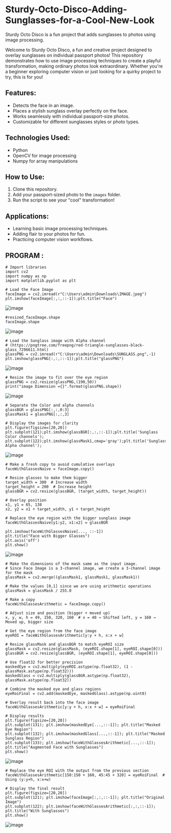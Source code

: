 # Sturdy-Octo-Disco-Adding-Sunglasses-for-a-Cool-New-Look

Sturdy Octo Disco is a fun project that adds sunglasses to photos using image processing.

Welcome to Sturdy Octo Disco, a fun and creative project designed to overlay sunglasses on individual passport photos! This repository demonstrates how to use image processing techniques to create a playful transformation, making ordinary photos look extraordinary. Whether you're a beginner exploring computer vision or just looking for a quirky project to try, this is for you!

## Features:
- Detects the face in an image.
- Places a stylish sunglass overlay perfectly on the face.
- Works seamlessly with individual passport-size photos.
- Customizable for different sunglasses styles or photo types.

## Technologies Used:
- Python
- OpenCV for image processing
- Numpy for array manipulations

## How to Use:
1. Clone this repository.
2. Add your passport-sized photo to the `images` folder.
3. Run the script to see your "cool" transformation!

## Applications:
- Learning basic image processing techniques.
- Adding flair to your photos for fun.
- Practicing computer vision workflows.

## PROGRAM :


```
# Import libraries
import cv2
import numpy as np
import matplotlib.pyplot as plt
```
```
# Load the Face Image
faceImage = cv2.imread(r"C:\Users\admin\Downloads\IMAGE.jpeg")
plt.imshow(faceImage[:,:,::-1]);plt.title("Face")
```
![image](https://github.com/user-attachments/assets/ef96eeaf-a8b9-4f89-91d4-d9ef0110ec8d)


```
#resized_faceImage.shape
faceImage.shape
```
![image](https://github.com/user-attachments/assets/2292981e-109d-4aa2-82c7-f41adde44ee9)


```
# Load the Sunglass image with Alpha channel
# (https://pngtree.com/freepng/red-triangle-sunglasses-black-glass_7296611.html)
glassPNG = cv2.imread(r"C:\Users\admin\Downloads\SUNGLASS.png",-1)
plt.imshow(glassPNG[:,:,::-1]);plt.title("glassPNG")
```
![image](https://github.com/user-attachments/assets/ef5d3640-8aed-44b0-b942-d85fb49df53f)

```
# Resize the image to fit over the eye region
glassPNG = cv2.resize(glassPNG,(190,50))
print("image Dimension ={}".format(glassPNG.shape))
```
![image](https://github.com/user-attachments/assets/ae775e9f-c693-44b7-9b43-0c702b612170)


```
# Separate the Color and alpha channels
glassBGR = glassPNG[:,:,0:3]
glassMask1 = glassPNG[:,:,3]
```

```
# Display the images for clarity
plt.figure(figsize=[20,20])
plt.subplot(121);plt.imshow(glassBGR[:,:,::-1]);plt.title('Sunglass Color channels');
plt.subplot(122);plt.imshow(glassMask1,cmap='gray');plt.title('Sunglass Alpha channel');
```
![image](https://github.com/user-attachments/assets/4005e0f8-37c6-4571-a165-a22526b4a309)


```
# Make a fresh copy to avoid cumulative overlays
faceWithGlassesNaive = faceImage.copy()

# Resize glasses to make them bigger
target_width = 300  # Increase width
target_height = 200  # Increase height
glassBGR = cv2.resize(glassBGR, (target_width, target_height))

# Overlay position
x1, y1 = 65, 138
x2, y2 = x1 + target_width, y1 + target_height

# Replace the eye region with the bigger sunglass image
faceWithGlassesNaive[y1:y2, x1:x2] = glassBGR

plt.imshow(faceWithGlassesNaive[..., ::-1])
plt.title("Face with Bigger Glasses")
plt.axis('off')
plt.show()
```
![image](https://github.com/user-attachments/assets/79d0a9c5-448a-4b8c-af2e-895de52bdf51)


```
# Make the dimensions of the mask same as the input image.
# Since Face Image is a 3-channel image, we create a 3-channel image for the mask
glassMask = cv2.merge((glassMask1, glassMask1, glassMask1))

# Make the values [0,1] since we are using arithmetic operations
glassMask = glassMask / 255.0

# Make a copy
faceWithGlassesArithmetic = faceImage.copy()

# Adjust size and position (bigger + moved up)
x, y, w, h = 49, 150, 320, 160  # x = 40 → Shifted left, y = 160 → Moved up, bigger size

# Get the eye region from the face image
eyeROI = faceWithGlassesArithmetic[y:y + h, x:x + w]

# Resize glassMask and glassBGR to match eyeROI size
glassMask = cv2.resize(glassMask, (eyeROI.shape[1], eyeROI.shape[0]))
glassBGR = cv2.resize(glassBGR, (eyeROI.shape[1], eyeROI.shape[0]))

# Use float32 for better precision
maskedEye = cv2.multiply(eyeROI.astype(np.float32), (1 - glassMask.astype(np.float32)))
maskedGlass = cv2.multiply(glassBGR.astype(np.float32), glassMask.astype(np.float32))

# Combine the masked eye and glass regions
eyeRoiFinal = cv2.add(maskedEye, maskedGlass).astype(np.uint8)

# Overlay result back into the face image
faceWithGlassesArithmetic[y:y + h, x:x + w] = eyeRoiFinal

# Display results
plt.figure(figsize=[20,20])
plt.subplot(131); plt.imshow(maskedEye[...,::-1]); plt.title("Masked Eye Region")
plt.subplot(132); plt.imshow(maskedGlass[...,::-1]); plt.title("Masked Sunglass Region")
plt.subplot(133); plt.imshow(faceWithGlassesArithmetic[...,::-1]); plt.title("Augmented Face with Sunglasses")
plt.show()
```
![image](https://github.com/user-attachments/assets/136432b1-5abe-4b61-8ceb-3cba29bd7a4e)



```
# Replace the eye ROI with the output from the previous section
faceWithGlassesArithmetic[150:150 + 160, 45:45 + 320] = eyeRoiFinal  # Using (y:y+h, x:x+w)

# Display the final result
plt.figure(figsize=[20,20])
plt.subplot(121); plt.imshow(faceImage[:,:,::-1]); plt.title("Original Image")
plt.subplot(122); plt.imshow(faceWithGlassesArithmetic[:,:,::-1]); plt.title("With Sunglasses")
plt.show()
```
![image](https://github.com/user-attachments/assets/ca3e38d5-fc17-48aa-bf93-a0a7cde892d1)

